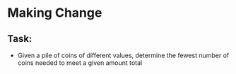 # Making Change

## Task:

- Given a pile of coins of different values, determine the fewest number of coins needed to meet a given amount total
